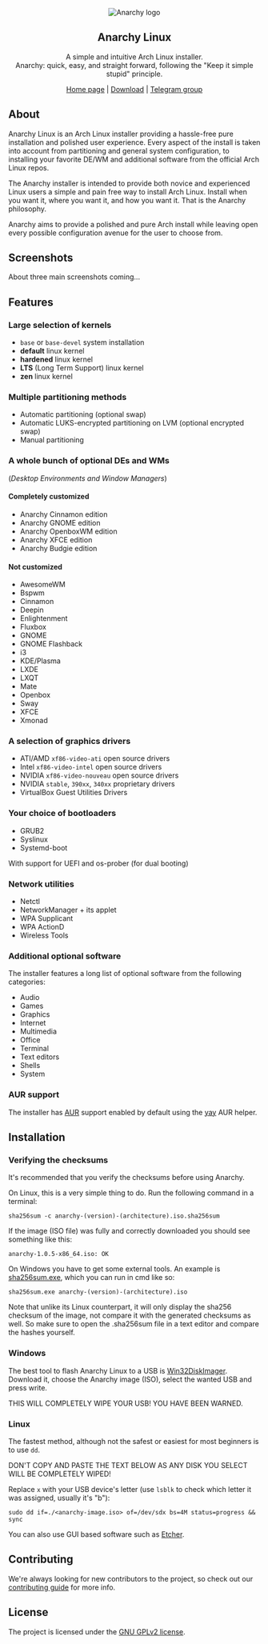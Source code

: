 <html lang="en">
<p align="center">
    <img src="https://user-images.githubusercontent.com/10241434/43771874-12ff77d8-9a73-11e8-99af-dc067a07dcd7.png" alt="Anarchy logo">
</p>
<h2 align="center">Anarchy Linux</h2>

<p align="center">
    A simple and intuitive Arch Linux installer.
    <br>
    Anarchy: quick, easy, and straight forward, following the "Keep it simple stupid" principle.
</p>

<p align="center">
    <a href="https://www.anarchylinux.org/">Home page</a> | 
    <a href="https://github.com/deadhead420/anarchy-linux/releases">Download</a> |
    <a href="https://t.me/anarchy_linux">Telegram group</a>
</p>
</html>

## About

Anarchy Linux is an Arch Linux installer providing a hassle-free pure installation and polished user experience.
Every aspect of the install is taken into account from partitioning and general system configuration,
to installing your favorite DE/WM and additional software from the official Arch Linux repos.

The Anarchy installer is intended to provide both novice and experienced Linux users a simple and pain free way to install Arch Linux.
Install when you want it, where you want it, and how you want it.
That is the Anarchy philosophy.

Anarchy aims to provide a polished and pure Arch install while leaving open every possible configuration avenue for the user to choose from.


## Screenshots

About three main screenshots coming...


## Features

### Large selection of kernels

* `base` or `base-devel` system installation
* **default** linux kernel
* **hardened** linux kernel
* **LTS** (Long Term Support) linux kernel
* **zen** linux kernel

### Multiple partitioning methods

* Automatic partitioning (optional swap)
* Automatic LUKS-encrypted partitioning on LVM (optional encrypted swap)
* Manual partitioning

### A whole bunch of optional DEs and WMs

(*Desktop Environments and Window Managers*)

#### Completely customized

* Anarchy Cinnamon edition
* Anarchy GNOME edition
* Anarchy OpenboxWM edition
* Anarchy XFCE edition
* Anarchy Budgie edition

#### Not customized

* AwesomeWM
* Bspwm
* Cinnamon
* Deepin
* Enlightenment
* Fluxbox
* GNOME
* GNOME Flashback
* i3
* KDE/Plasma
* LXDE
* LXQT
* Mate
* Openbox
* Sway
* XFCE
* Xmonad

### A selection of graphics drivers

* ATI/AMD `xf86-video-ati` open source drivers
* Intel `xf86-video-intel` open source drivers
* NVIDIA `xf86-video-nouveau` open source drivers
* NVIDIA `stable`, `390xx`, `340xx` proprietary drivers
* VirtualBox Guest Utilities Drivers

### Your choice of bootloaders

* GRUB2
* Syslinux
* Systemd-boot

With support for UEFI and os-prober (for dual booting)

### Network utilities

* Netctl
* NetworkManager + its applet
* WPA Supplicant
* WPA ActionD
* Wireless Tools

### Additional optional software

The installer features a long list of optional software from the following categories:

* Audio
* Games
* Graphics
* Internet
* Multimedia
* Office
* Terminal
* Text editors
* Shells
* System

### AUR support

The installer has [AUR](https://aur.archlinux.org/) support enabled by default using the [yay](https://github.com/Jguer/yay) AUR helper.


## Installation

### **Verifying the checksums**

It's recommended that you verify the checksums before using Anarchy.

On Linux, this is a very simple thing to do.
Run the following command in a terminal:

`sha256sum -c anarchy-(version)-(architecture).iso.sha256sum`

If the image (ISO file) was fully and correctly downloaded you should see something like this:

`anarchy-1.0.5-x86_64.iso: OK`

On Windows you have to get some external tools.
An example is [sha256sum.exe](http://www.labtestproject.com/files/win/sha256sum/sha256sum.exe), which you can run in cmd like so:

`sha256sum.exe anarchy-(version)-(architecture).iso`

Note that unlike its Linux counterpart, it will only display the sha256 checksum of the image,
not compare it with the generated checksums as well.
So make sure to open the .sha256sum file in a text editor and compare the hashes yourself.

### **Windows**

The best tool to flash Anarchy Linux to a USB is [Win32DiskImager](https://sourceforge.net/projects/win32diskimager/).
Download it, choose the Anarchy image (ISO), select the wanted USB and press write.

THIS WILL COMPLETELY WIPE YOUR USB! YOU HAVE BEEN WARNED.

### **Linux**

The fastest method, although not the safest or easiest for most beginners is to use `dd`.

DON'T COPY AND PASTE THE TEXT BELOW AS ANY DISK YOU SELECT WILL BE COMPLETELY WIPED!

Replace `x` with your USB device's letter (use `lsblk` to check which letter it was assigned, usually it's "b"):

```
sudo dd if=./<anarchy-image.iso> of=/dev/sdx bs=4M status=progress && sync
```

You can also use GUI based software such as [Etcher](https://www.balena.io/etcher/).


## Contributing

We're always looking for new contributors to the project,
so check out our [contributing guide](CONTRIBUTING.md) for more info.


## License

The project is licensed under the [GNU GPLv2 license](LICENSE).
